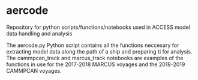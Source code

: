 # aercode
Repository for python scripts/functions/notebooks used in ACCESS model data handling and analysis

The aercode.py Python script contains all the functions neccesary for extracting model data along the path of a ship and preparing ti for analysis.
The cammpcan_track and marcus_track notebooks are examples of the functions in use for the 2017-2018 MARCUS voyages and the 2018-2019 CAMMPCAN voyages.
